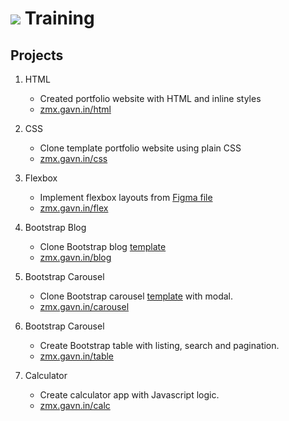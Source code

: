 # ![](https://www.zimetrics.com/images/logo.png) Training

## Projects

1. HTML

   - Created portfolio website with HTML and inline styles
   - [zmx.gavn.in/html](https://zmx.gavn.in/html)

2. CSS

   - Clone template portfolio website using plain CSS
   - [zmx.gavn.in/css](https://zmx.gavn.in/css)

3. Flexbox

   - Implement flexbox layouts from [Figma file](https://www.figma.com/file/d1bG4msAzxixv9jWP8e4nA)
   - [zmx.gavn.in/flex](https://zmx.gavn.in/flex)

4. Bootstrap Blog

   - Clone Bootstrap blog [template](https://startbootstrap.com/previews/blog-post)
   - [zmx.gavn.in/blog](https://zmx.gavn.in/blog)

5. Bootstrap Carousel

   - Clone Bootstrap carousel [template](https://getbootstrap.com/docs/5.0/examples/carousel/) with modal.
   - [zmx.gavn.in/carousel](https://zmx.gavn.in/carousel)

6. Bootstrap Carousel

   - Create Bootstrap table with listing, search and pagination.
   - [zmx.gavn.in/table](https://zmx.gavn.in/table)

7. Calculator

   - Create calculator app with Javascript logic.
   - [zmx.gavn.in/calc](https://zmx.gavn.in/calc)
